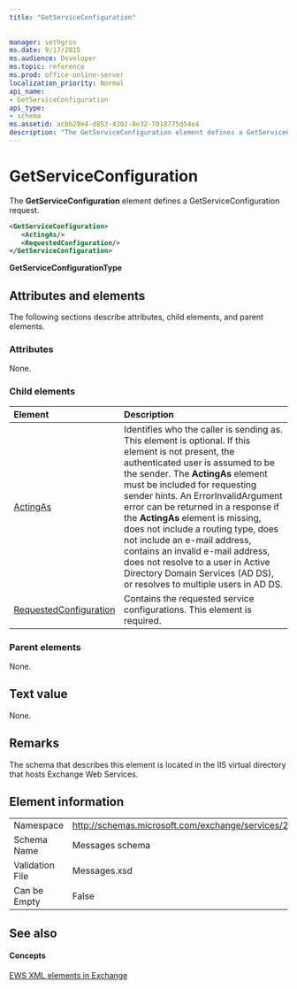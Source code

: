 ```yaml
---
title: "GetServiceConfiguration"
 
 
manager: sethgros
ms.date: 9/17/2015
ms.audience: Developer
ms.topic: reference
ms.prod: office-online-server
localization_priority: Normal
api_name:
- GetServiceConfiguration
api_type:
- schema
ms.assetid: acbb29e4-d853-4302-8e32-7018775d54e4
description: "The GetServiceConfiguration element defines a GetServiceConfiguration request."
---
```


# GetServiceConfiguration

The **GetServiceConfiguration** element defines a GetServiceConfiguration request. 
  
```XML
<GetServiceConfiguration>
   <ActingAs/>
   <RequestedConfiguration/>
</GetServiceConfiguration>
```

 **GetServiceConfigurationType**
## Attributes and elements

The following sections describe attributes, child elements, and parent elements.
  
### Attributes

None.
  
### Child elements

|**Element**|**Description**|
|:-----|:-----|
|[ActingAs](actingas.md) <br/> |Identifies who the caller is sending as. This element is optional. If this element is not present, the authenticated user is assumed to be the sender. The **ActingAs** element must be included for requesting sender hints. An ErrorInvalidArgument error can be returned in a response if the **ActingAs** element is missing, does not include a routing type, does not include an e-mail address, contains an invalid e-mail address, does not resolve to a user in Active Directory Domain Services (AD DS), or resolves to multiple users in AD DS.  <br/> |
|[RequestedConfiguration](requestedconfiguration.md) <br/> |Contains the requested service configurations. This element is required.  <br/> |
   
### Parent elements

None.
  
## Text value

None.
  
## Remarks

The schema that describes this element is located in the IIS virtual directory that hosts Exchange Web Services.
  
## Element information

|||
|:-----|:-----|
|Namespace  <br/> |http://schemas.microsoft.com/exchange/services/2006/messages  <br/> |
|Schema Name  <br/> |Messages schema  <br/> |
|Validation File  <br/> |Messages.xsd  <br/> |
|Can be Empty  <br/> |False  <br/> |
   
## See also

#### Concepts

[EWS XML elements in Exchange](ews-xml-elements-in-exchange.md)

